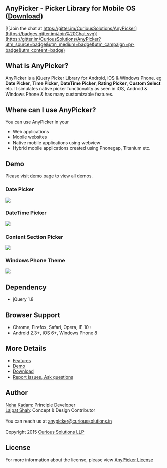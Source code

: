 ## AnyPicker - Picker Library for Mobile OS ([Download](https://curioussolutions.in/libraries/anypicker/ "Download AnyPicker"))

[![Join the chat at https://gitter.im/CuriousSolutions/AnyPicker](https://badges.gitter.im/Join%20Chat.svg)](https://gitter.im/CuriousSolutions/AnyPicker?utm_source=badge&utm_medium=badge&utm_campaign=pr-badge&utm_content=badge)

## What is AnyPicker?
AnyPicker is a jQuery Picker Library for Android, iOS & Windows Phone. eg **Date Picker**, **Time Picker**, **DateTime Picker**, **Rating Picker**, **Custom Select** etc. It simulates native picker functionality as seen in iOS, Android & Windows Phone & has many customizable features. 
 
## Where can I use AnyPicker?
You can use AnyPicker in your 
- Web applications
- Mobile websites
- Native mobile applications using webview
- Hybrid mobile applications created using Phonegap, Titanium etc.

## Demo
Please visit [demo page](https://curioussolutions.in/libraries/anypicker/ "AnyPicker Demo") to view all demos. <br/>
### Date Picker
![](http://curioussolutions.in/libraries/anypicker/content/images/github-datepicker.png)
### DateTime Picker
![](http://curioussolutions.in/libraries/anypicker/content/images/github-datetimepicker.png)
### Content Section Picker
![](http://curioussolutions.in/libraries/anypicker/content/images/github-contentsection.png)
### Windows Phone Theme
![](http://curioussolutions.in/libraries/anypicker/content/images/github-windowsphone.png)

## Dependency
- jQuery 1.8

## Browser Support
- Chrome, Firefox, Safari, Opera, IE 10+
- Android 2.3+, iOS 6+, Windows Phone 8

## More Details
- [Features](https://curioussolutions.in/libraries/anypicker/ "AnyPicker Features")
- [Demo](https://curioussolutions.in/libraries/anypicker/ "AnyPicker Demo")
- [Download](https://curioussolutions.in/libraries/anypicker/ "Download AnyPicker")
- [Report issues, Ask questions](https://github.com/CuriousSolutions/AnyPicker/issues "Report Issues")

## Author
[Neha Kadam](https://github.com/nehakadam): Principle Developer<br/> 
[Lajpat Shah](https://github.com/lajpatshah): Concept & Design Contributor
<br/> <br/> 
You can reach us at [anypicker@curioussolutions.in](mailto:anypicker@curioussolutions.in) <br/> <br/> 
Copyright 2015 [Curious Solutions LLP](https://github.com/CuriousSolutions)

## License
For more information about the license, please view [AnyPicker License](https://curioussolutions.in/libraries/anypicker/content/license.htm "AnyPicker License")
